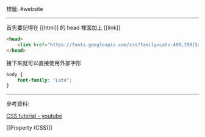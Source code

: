 標籤: #website 

---

首先要記得在 [[html]] 的 head 裡面加上 [[link]]

```html
<head>
	<link href="https://fonts.googleapis.com/css?family=Lato:400,700|Sarabun:400,700" rel="stylesheet">
</head>
```

接下來就可以直接使用外部字形

```css
body {
	font-family: "Lato";
}
```

---

參考資料:

[CSS tutorial - youtube](https://youtu.be/1Rs2ND1ryYc)

[[Property (CSS)]]
